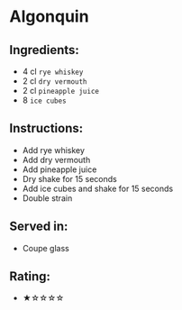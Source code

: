 # Algonquin

## Ingredients:
- 4 cl `rye whiskey`
- 2 cl `dry vermouth`
- 2 cl `pineapple juice`
- 8 `ice cubes`

## Instructions:
- Add rye whiskey
- Add dry vermouth
- Add pineapple juice
- Dry shake for 15 seconds
- Add ice cubes and shake for 15 seconds
- Double strain

## Served in:
- Coupe glass

## Rating:
- ★☆☆☆☆